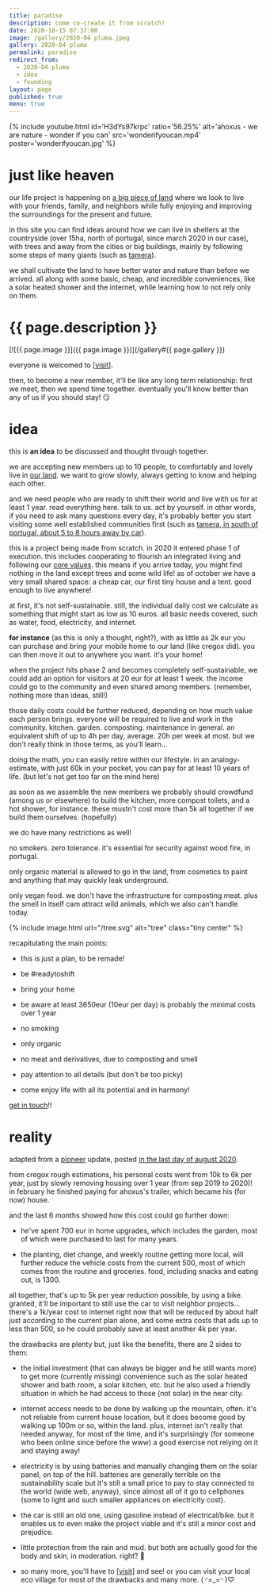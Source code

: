 ```yaml
---
title: paradise
description: come co-create it from scratch!
date: 2020-10-15 07:37:00
image: /gallery/2020-04 pluma.jpeg
gallery: 2020-04 pluma
permalink: paradise
redirect_from:
  - 2020-04 pluma
  - idea
  - founding
layout: page
published: true
menu: true
---
```


{% include youtube.html id='H3dYs97krpc' ratio='56.25%' alt='ahoxus - we are nature - wonder if you can' src='wonderifyoucan.mp4' poster='wonderifyoucan.jpg' %}

# just like heaven

our life project is happening on [a big piece of land](/map) where we look to live with your friends, family, and neighbors while fully enjoying and improving the surroundings for the present and future.

in this site you can find ideas around how we can live in shelters at the countryside (over 15ha, north of portugal, since march 2020 in our case), with trees and away from the cities or big buildings, mainly by following some steps of many giants (such as [tamera](/tamera)).

we shall cultivate the land to have better water and nature than before we arrived. all along with some basic, cheap, and incredible conveniences, like a solar heated shower and the internet, while learning how to not rely only on them.

# {{ page.description }}

[![{{ page.image }}]({{ page.image }})](/gallery#{{ page.gallery }})

everyone is welcomed to [[visit](/visit)].

then, to become a new member, it'll be like any long term relationship: first we meet, then we spend time together. eventually you'll know better than any of us if you should stay! 😏

# idea

this is **an idea** to be discussed and thought through together.

we are accepting new members up to 10 people, to comfortably and lovely live in [our land](/map). we want to grow slowly, always getting to know and helping each other.

and we need people who are ready to shift their world and live with us for at least 1 year. read everything here. talk to us. act by yourself. in other words, if you need to ask many questions every day, it's probably better you start visiting some well established communities first (such as [tamera, in south of portugal, about 5 to 8 hours away by car](/tamera)).

this is a project being made from scratch. in 2020 it entered phase 1 of execution. this includes cooperating to flourish an integrated living and following our [core values](/core). this means if you arrive today, you might find nothing in the land except trees and some wild life! as of october we have a very small shared space: a cheap car, our first tiny house and a tent. good enough to live anywhere!

at first, it's not self-sustainable. still, the individual daily cost we calculate as something that might start as low as 10 euros. all basic needs covered, such as water, food, electricity, and internet.

**for instance** (as this is only a thought, right?), with as little as 2k eur you can purchase and bring your mobile home to our land (like cregox did). you can then move it out to anywhere you want. it's your home!

when the project hits phase 2 and becomes completely self-sustainable, we could add an option for visitors at 20 eur for at least 1 week. the income could go to the community and even shared among members. (remember, nothing more than ideas, still!)

those daily costs could be further reduced, depending on how much value each person brings. everyone will be required to live and work in the community. kitchen. garden. composting. maintenance in general. an equivalent shift of up to 4h per day, average. 20h per week at most. but we don't really think in those terms, as you'll learn... 

doing the math, you can easily retire within our lifestyle. in an analogy-estimate, with just 60k in your pocket, you can pay for at least 10 years of life. (but let's not get too far on the mind here)

as soon as we assemble the new members we probably should crowdfund (among us or elsewhere) to build the kitchen, more compost toilets, and a hot shower, for instance. these mustn't cost more than 5k all together if we build them ourselves. (hopefully)

we do have many restrictions as well!

no smokers. zero tolerance. it's essential for security against wood fire, in portugal.

only organic material is allowed to go in the land, from cosmetics to paint and anything that may quickly leak underground.

only vegan food. we don't have the infrastructure for composting meat. plus the smell in itself cam attract wild animals, which we also can't handle today.

{% include image.html url="/tree.svg" alt="tree" class="tiny center" %}

recapitulating the main points:

- this is just a plan, to be remade!

- be #readytoshift

- bring your home

- be aware at least 3650eur (10eur per day) is probably the minimal costs over 1 year

- no smoking

- only organic

- no meat and derivatives, due to composting and smell

- pay attention to all details (but don't be too picky)

- come enjoy life with all its potential and in harmony!

[get in touch](/contact)!!

# reality

adapted from a [pioneer](/pioneer) update, posted [in the last day of august 2020](https://frontier.pioneer.app/posts/979a716f-cregox-ahoxus-org-progress-update-august-31st-2020).

from cregox rough estimations, his personal costs went from 10k to 6k per year, just by slowly removing housing over 1 year (from sep 2019 to 2020)! in february he finished paying for ahoxus's trailer, which became his (for now) house.

and the last 6 months showed how this cost could go further down:

- he've spent 700 eur in home upgrades, which includes the garden, most of which were purchased to last for many years.

- the planting, diet change, and weekly routine getting more local, will further reduce the vehicle costs from the current 500, most of which comes from the routine and groceries. food, including snacks and eating out, is 1300.

all together, that's up to 5k per year reduction possible, by using a bike. granted, it'll be important to still use the car to visit neighbor projects... there's a 1k/year cost to internet right now that will be reduced by about half just according to the current plan alone, and some extra costs that ads up to less than 500, so he could probably save at least another 4k per year.

the drawbacks are plenty but, just like the benefits, there are 2 sides to them:

- the initial investment (that can always be bigger and he still wants more) to get more (currently missing) convenience such as the solar heated shower and bath room, a solar kitchen, etc. but he also used a friendly situation in which he had access to those (not solar) in the near city.

- internet access needs to be done by walking up the mountain, often. it's not reliable from current house location, but it does become good by walking up 100m or so, within the land. plus, internet isn't really that needed anyway, for most of the time, and it's surprisingly (for someone who been online since before the www) a good exercise not relying on it and staying away!

- electricity is by using batteries and manually changing them on the solar panel, on top of the hill. batteries are generally terrible on the sustainability scale but it's still a small price to pay to stay connected to the world (wide web, anyway), since almost all of it go to cellphones (some to light and such smaller appliances on electricity cost).

- the car is still an old one, using gasoline instead of electrical/bike. but it enables us to even make the project viable and it's still a minor cost and prejudice.

- little protection from the rain and mud. but both are actually good for the body and skin, in moderation. right? 🤣

- so many more, you'll have to [[visit](/visit)] and see! or you can visit your local eco village for most of the drawbacks and many more. ( ◜=_=◝ )♡
